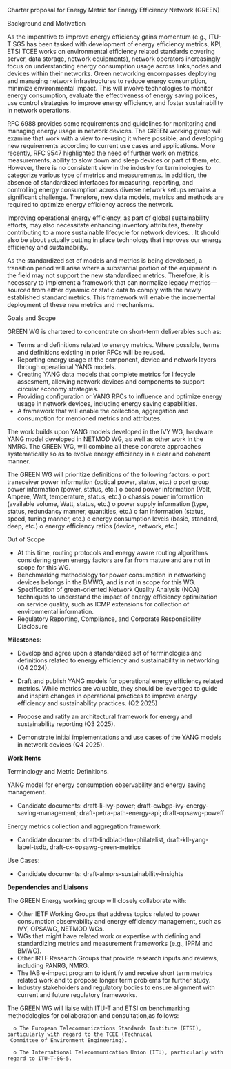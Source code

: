 Charter proposal for Energy Metric for Energy Efficiency Network (GREEN)

Background and Motivation

As the imperative to improve energy efficiency gains momentum (e.g., ITU-T SG5 has been tasked with development 
of energy efficiency metrics, KPI, ETSI TCEE works on environmental efficiency related standards covering 
server, data storage, network equipments), network operators increasingly
focus on understanding energy consumption usage across links,nodes and devices within their networks. 
Green networking encompasses deploying and managing network infrastructures to reduce energy consumption,
minimize environmental impact. This will involve technologies to monitor energy consumption, evaluate the
effectiveness of energy saving polices, use control strategies to improve energy efficiency, and foster 
sustainability in network operations.

RFC 6988 provides some requirements and guidelines for monitoring and managing energy usage in network devices. The GREEN working group will examine that work with a view to re-using it where possible, and developing new requirements according to current use cases and applications. More recently, RFC 9547 highlighted the need 
of further work on metrics, measurements, ability to slow down and sleep devices or part of them, etc. However, 
there is no consistent view in the industry for terminologies to categorize various type of metrics and measurements.
In addition, the absence of standardized interfaces for measuring, reporting, and controlling energy consumption across diverse network setups remains a significant challenge. Therefore, new data models, metrics and methods are required to optimize energy efficiency across the network.

Improving operational energy efficiency, as part of global sustainability efforts, may also necessitate 
enhancing inventory attributes, thereby contributing to a more sustainable lifecycle for network devices.
. It should also be about actually putting in place technology that improves our energy efficiency and sustainability.

As the standardized set of models and metrics is being developed, a transition period will arise where a 
substantial portion of the equipment in the field may not support the new standardized metrics. 
Therefore, it is necessary to implement a framework that can normalize legacy metrics—sourced from 
either dynamic or static data to comply with the newly established standard metrics. 
This framework will enable the incremental deployment of these new metrics and mechanisms.


Goals and Scope

GREEN WG is chartered to concentrate on short-term deliverables such as:
   - Terms and definitions related to energy metrics. Where possible, terms and definitions existing in prior RFCs 
     will be reused.
   - Reporting energy usage at the component, device and network layers through operational YANG models. 
   - Creating YANG data models that complete metrics for lifecycle assesment, allowing network devices and components to support circular economy strategies.
   - Providing configuration or YANG RPCs to influence and optimize energy usage in network devices, including energy saving capabilities. 
   - A framework that will enable the collection, aggregation and consumption for mentioned metrics and attributes.

The work builds upon YANG models developed in the IVY WG, hardware YANG model developed in NETMOD WG, as well as other work 
in the NMRG. The GREEN WG, will combine all these concrete approaches systematically so as to evolve energy 
efficiency in a clear and coherent manner.

The GREEN WG will prioritize definitions of the following factors:
   o port transceiver power information (optical power, status, etc.)
   o port group power information (power, status, etc.)
   o board power information (Volt, Ampere, Watt, temperature, status, etc.)
   o chassis power information (available volume, Watt, status, etc.)
   o power supply information (type, status, redundancy manner, quantities, etc.)
   o fan information (status, speed, tuning manner, etc.)
   o energy consumption levels (basic, standard, deep, etc.)
   o energy efficiency ratios (device, network, etc.)

Out of Scope
   - At this time, routing protocols and energy aware routing algorithms considering green energy factors are far from mature
and are not in scope for this WG. 
   - Benchmarking methodology for power consumption in networking devices belongs in the BMWG, and is not in scope
for this WG.
   - Specification of green-oriented Network Quality Analysis (NQA) techniques to understand the impact of energy 
efficiency optimization on service quality, such as ICMP extensions for collection of environmental information.
   - Regulatory Reporting, Compliance, and Corporate Responsibility Disclosure 


**Milestones:** 

   - Develop and agree upon a standardized set of terminologies and definitions related to energy efficiency and sustainability in networking (Q4 2024).

   - Draft and publish YANG models for operational energy efficiency related metrics. While metrics are valuable, they should be leveraged to guide and inspire changes in operational practices to improve energy efficiency and sustainability practices. (Q2 2025)

   - Propose and ratify an architectural framework for energy and sustainability reporting (Q3 2025).

   - Demonstrate initial implementations and use cases of the YANG models in network devices (Q4 2025). 


**Work Items**

Terminology and Metric Definitions.

YANG model for energy consumption observability and energy saving management.
   - Candidate documents: draft-li-ivy-power; draft-cwbgp-ivy-energy-saving-management; draft-petra-path-energy-api;
draft-opsawg-poweff

Energy metrics collection and aggregation framework.
   - Candidate documents: draft-lindblad-tlm-philatelist, draft-kll-yang-label-tsdb, draft-cx-opsawg-green-metrics

Use Cases:
   - Candidate documents: draft-almprs-sustainability-insights

**Dependencies and Liaisons**

The GREEN Energy working group will closely collaborate with:

   - Other IETF Working Groups that address topics related to power consumption observability and energy efficiency
management, such as IVY, OPSAWG, NETMOD WGs.
   - WGs that might have related work or expertise with defining and standardizing metrics and measurement frameworks (e.g., IPPM and BMWG). 
   - Other IRTF Research Groups that provide research inputs and reviews, including PANRG, NMRG.
   - The IAB e-impact program to identify and receive short term metrics related work and to propose longer term problems for further study. 
   - Industry stakeholders and regulatory bodies to ensure alignment with current and future regulatory frameworks. 

The GREEN WG will liaise with ITU-T and ETSI on benchmarking methodologies for collaboration and consultation,as follows:

      o The European Telecommunications Standards Institute (ETSI), particularly with regard to the TCEE (Technical
     Committee of Environment Engineering).
     
      o The International Telecommunication Union (ITU), particularly with regard to ITU-T-SG-5.

